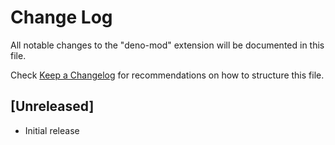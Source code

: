# Change Log

All notable changes to the "deno-mod" extension will be documented in this file.

Check [Keep a Changelog](http://keepachangelog.com/) for recommendations on how to structure this file.

## [Unreleased]

- Initial release